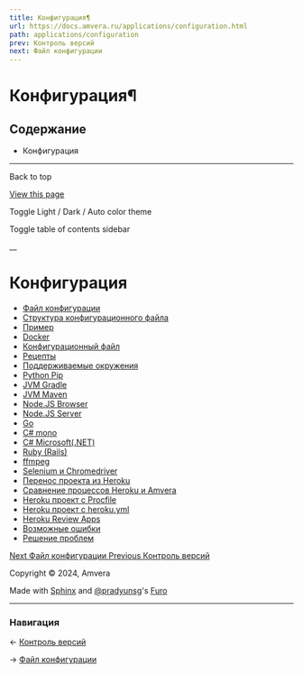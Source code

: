 ```yaml
---
title: Конфигурация¶
url: https://docs.amvera.ru/applications/configuration.html
path: applications/configuration
prev: Контроль версий
next: Файл конфигурации
---
```


# Конфигурация¶

## Содержание

- Конфигурация

---

Back to top

[ View this page ](<../_sources/applications/configuration.rst.txt> "View this page")

Toggle Light / Dark / Auto color theme

Toggle table of contents sidebar

__

# Конфигурация
* [Файл конфигурации](<configuration/config-file.html>)
* [Структура конфигурационного файла](<configuration/config-file.html#id2>)
* [Пример](<configuration/config-file.html#id3>)
* [Docker](<configuration/docker.html>)
* [Конфигурационный файл](<configuration/docker.html#id1>)
* [Рецепты](<configuration/docker.html#id2>)
* [Поддерживаемые окружения](<supported-env.html>)
* [Python Pip](<environments/python-pip.html>)
* [JVM Gradle](<environments/jvm-gradle.html>)
* [JVM Maven](<environments/jvm-maven.html>)
* [Node.JS Browser](<environments/nodejs-browser.html>)
* [Node.JS Server](<environments/nodejs-server.html>)
* [Go](<environments/golang-go.html>)
* [C# mono](<environments/csharp-mono.html>)
* [С# Microsoft(.NET)](<environments/csharp-dotnet.html>)
* [Ruby (Rails)](<environments/ruby-bundle.html>)
* [ffmpeg](<environments/ffmpeg-pip.html>)
* [Selenium и Chromedriver](<environments/selenium-chromedriver.html>)
* [Перенос проекта из Heroku](<configuration/heroku-migration.html>)
* [Сравнение процессов Heroku и Amvera](<configuration/heroku-migration.html#heroku-amvera>)
* [Heroku проект с Procfile](<configuration/heroku-migration.html#heroku-procfile>)
* [Heroku проект с heroku.yml](<configuration/heroku-migration.html#heroku-heroku-yml>)
* [Heroku Review Apps](<configuration/heroku-migration.html#heroku-review-apps>)
* [Возможные ошибки](<configuration/heroku-migration.html#id4>)
* [Решение проблем](<configuration/heroku-migration.html#id5>)

[ Next Файл конфигурации ](<configuration/config-file.html>) [ Previous Контроль версий ](<version-control.html>)

Copyright © 2024, Amvera 

Made with [Sphinx](<https://www.sphinx-doc.org/>) and [@pradyunsg](<https://pradyunsg.me>)'s [Furo](<https://github.com/pradyunsg/furo>)


---

### Навигация

← [Контроль версий](version-control.md)

→ [Файл конфигурации](configuration/config-file.md)
